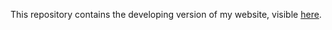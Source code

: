 This repository contains the developing version of my website, visible [here](http://isltitan.mach.uni-karlsruhe.de/~hi221/).

